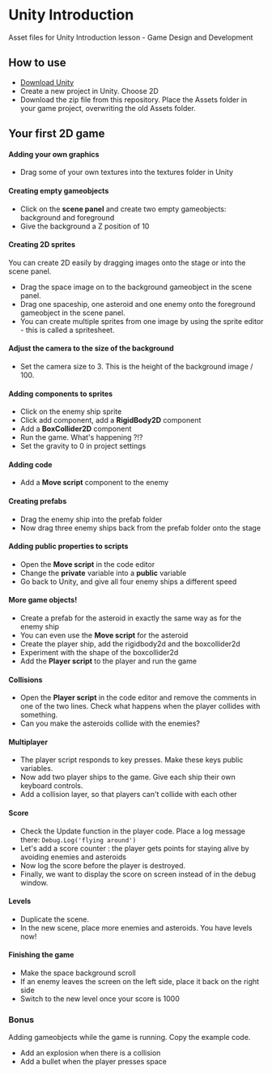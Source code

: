 # Unity Introduction

Asset files for Unity Introduction lesson - Game Design and Development

## How to use

- [Download Unity](https://unity3d.com/get-unity/download) 
- Create a new project in Unity. Choose 2D
- Download the zip file from this repository. Place the Assets folder in your game project, overwriting the old Assets folder.

## Your first 2D game

#### Adding your own graphics
- Drag some of your own textures into the textures folder in Unity

#### Creating empty gameobjects
- Click on the **scene panel** and create two empty gameobjects: background and foreground
- Give the background a Z position of 10

#### Creating 2D sprites
You can create 2D easily by dragging images onto the stage or into the scene panel.
- Drag the space image on to the background gameobject in the scene panel.
- Drag one spaceship, one asteroid and one enemy onto the foreground gameobject in the scene panel.
- You can create multiple sprites from one image by using the sprite editor - this is called a spritesheet.

#### Adjust the camera to the size of the background
- Set the camera size to 3. This is the height of the background image / 100.

#### Adding components to sprites
- Click on the enemy ship sprite
- Click add component, add a **RigidBody2D** component
- Add a **BoxCollider2D** component
- Run the game. What's happening ?!?
- Set the gravity to 0 in project settings

#### Adding code
- Add a **Move script** component to the enemy

#### Creating prefabs
- Drag the enemy ship into the prefab folder
- Now drag three enemy ships back from the prefab folder onto the stage

#### Adding public properties to scripts
- Open the **Move script** in the code editor
- Change the **private** variable into a **public** variable
- Go back to Unity, and give all four enemy ships a different speed

#### More game objects!
- Create a prefab for the asteroid in exactly the same way as for the enemy ship
- You can even use the **Move script** for the asteroid
- Create the player ship, add the rigidbody2d and the boxcollider2d
- Experiment with the shape of the boxcollider2d
- Add the **Player script** to the player and run the game

#### Collisions
- Open the **Player script** in the code editor and remove the comments in one of the two lines. Check what happens when the player collides with something.
- Can you make the asteroids collide with the enemies?

#### Multiplayer
- The player script responds to key presses. Make these keys public variables.
- Now add two player ships to the game. Give each ship their own keyboard controls.
- Add a collision layer, so that players can't collide with each other

#### Score
- Check the Update function in the player code. Place a log message there: `Debug.Log('flying around')`
- Let's add a score counter : the player gets points for staying alive by avoiding enemies and asteroids
- Now log the score before the player is destroyed.
- Finally, we want to display the score on screen instead of in the debug window.

#### Levels
- Duplicate the scene. 
- In the new scene, place more enemies and asteroids. You have levels now!

#### Finishing the game
- Make the space background scroll
- If an enemy leaves the screen on the left side, place it back on the right side
- Switch to the new level once your score is 1000

### Bonus
Adding gameobjects while the game is running. Copy the example code.
- Add an explosion when there is a collision
- Add a bullet when the player presses space

